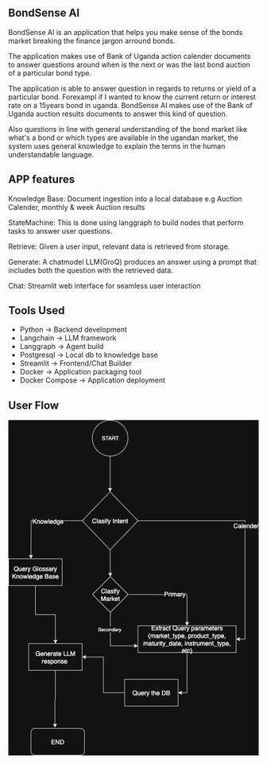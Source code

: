 ## BondSense AI

BondSense AI is an application that helps you make sense of the bonds market breaking the finance jargon arround bonds.

The application makes use of Bank of Uganda action calender documents to answer questions around when is the next or was the last bond auction of a particular bond type. 

The application is able to answer question in regards to returns or yield of a particular bond. Forexampl if I wanted to know the current return or interest rate on a 15years bond in uganda. BondSense AI makes use of the Bank of Uganda auction results documents to answer this kind of question.

Also questions in line with general understanding of the bond market like what's a bond or which types are available in the ugandan market, the system uses general knowledge to explain the terms in the human understandable language.

## APP features
Knowledge Base: Document ingestion into a local database e.g Auction Calender, monthly & week Auction results   

StateMachine: This is done using langgraph to build nodes that perform tasks to answer user questions.

Retrieve: Given a user input, relevant data is retrieved from storage.

Generate: A chatmodel LLM(GroQ) produces an answer using a prompt that includes both the question with the retrieved data.

Chat: Streamlit web interface for seamless user interaction

## Tools Used
- Python -> Backend development
- Langchain -> LLM framework
- Langgraph -> Agent build
- Postgresql -> Local db to knowledge base
- Streamlit -> Frontend/Chat Builder
- Docker -> Application packaging tool
- Docker Compose -> Application deployment

## User Flow

![User Flow](https://github.com/erickasakya/bondsenseai/blob/main/BondSenseAi.drawio.png?raw=true)